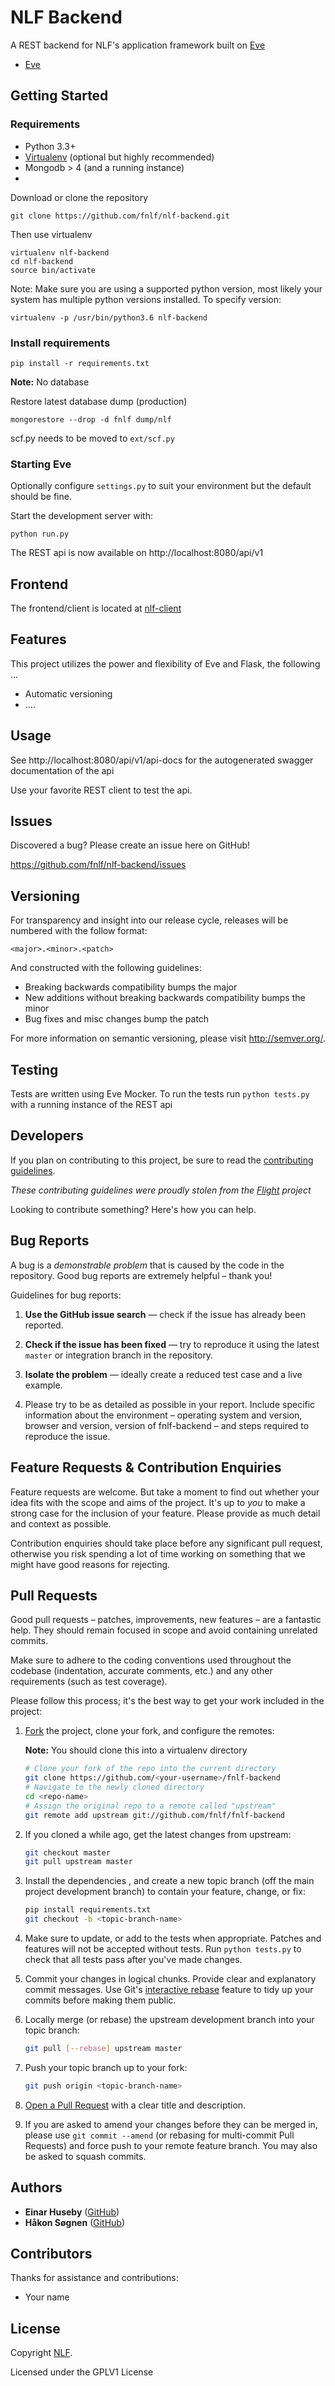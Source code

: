 
NLF Backend
===========

A REST backend for NLF's application framework built on [Eve](http://python-eve.org)

* [Eve]

Getting Started
---------------

### Requirements
* Python 3.3+
* [Virtualenv] \(optional but highly recommended\)
* Mongodb > 4 (and a running instance)
* 

Download or clone the repository
```
git clone https://github.com/fnlf/nlf-backend.git
```
Then use virtualenv
```
virtualenv nlf-backend
cd nlf-backend
source bin/activate
```

Note: Make sure you are using a supported python version, most likely your system has multiple python versions installed. To specify version:
```
virtualenv -p /usr/bin/python3.6 nlf-backend
```

### Install requirements
```
pip install -r requirements.txt
```

**Note:** No database

Restore latest database dump (production)
```
mongorestore --drop -d fnlf dump/nlf
```

scf.py needs to be moved to `ext/scf.py`

### Starting Eve

Optionally configure `settings.py` to suit your environment but the default should be fine.

Start the development server with:

`python run.py`

The REST api is now available on http://localhost:8080/api/v1


Frontend
--------

The frontend/client is located at [nlf-client]

Features
--------

This project utilizes the power and flexibility of Eve and Flask, the following ...

* Automatic versioning
* ....


Usage
-----

See http://localhost:8080/api/v1/api-docs for the autogenerated swagger documentation of the api

Use your favorite REST client to test the api.

Issues
------

Discovered a bug? Please create an issue here on GitHub!

https://github.com/fnlf/nlf-backend/issues

Versioning
----------

For transparency and insight into our release cycle, releases will be numbered with the follow format:

`<major>.<minor>.<patch>`

And constructed with the following guidelines:

* Breaking backwards compatibility bumps the major
* New additions without breaking backwards compatibility bumps the minor
* Bug fixes and misc changes bump the patch

For more information on semantic versioning, please visit http://semver.org/.

Testing
-------

Tests are written using Eve Mocker. To run the tests run `python tests.py` with a running instance of the REST api

Developers
----------

If you plan on contributing to this project, be sure to read the [contributing guidelines][contributing-guidelines].

*These contributing guidelines were proudly stolen from the 
[Flight](https://github.com/flightjs/flight) project*

Looking to contribute something? Here's how you can help.

Bug Reports
------------

A bug is a _demonstrable problem_ that is caused by the code in the
repository. Good bug reports are extremely helpful – thank you!

Guidelines for bug reports:

1. **Use the GitHub issue search** &mdash; check if the issue has already been
   reported.

2. **Check if the issue has been fixed** &mdash; try to reproduce it using the
   latest `master` or integration branch in the repository.

3. **Isolate the problem** &mdash; ideally create a reduced test
   case and a live example.

4. Please try to be as detailed as possible in your report. Include specific
   information about the environment – operating system and version, browser
   and version, version of fnlf-backend – and steps required to reproduce the 
  issue.

Feature Requests & Contribution Enquiries
-----------------------------------------

Feature requests are welcome. But take a moment to find out whether your idea
fits with the scope and aims of the project. It's up to *you* to make a strong
case for the inclusion of your feature. Please provide as much detail and
context as possible.

Contribution enquiries should take place before any significant pull request,
otherwise you risk spending a lot of time working on something that we might
have good reasons for rejecting.

Pull Requests
-------------

Good pull requests – patches, improvements, new features – are a fantastic
help. They should remain focused in scope and avoid containing unrelated
commits.

Make sure to adhere to the coding conventions used throughout the codebase
(indentation, accurate comments, etc.) and any other requirements (such as test
coverage).

Please follow this process; it's the best way to get your work included in the
project:

1. [Fork](http://help.github.com/fork-a-repo/) the project, clone your fork,
   and configure the remotes:
   
   **Note:** You should clone this into a virtualenv directory

   ```bash
   # Clone your fork of the repo into the current directory
   git clone https://github.com/<your-username>/fnlf-backend
   # Navigate to the newly cloned directory
   cd <repo-name>
   # Assign the original repo to a remote called "upstream"
   git remote add upstream git://github.com/fnlf/fnlf-backend
   ```

2. If you cloned a while ago, get the latest changes from upstream:

   ```bash
   git checkout master
   git pull upstream master
   ```

3. Install the dependencies , and create a new topic branch (off the main project development
   branch) to contain your feature, change, or fix:

   ```bash
   pip install requirements.txt
   git checkout -b <topic-branch-name>
   ```

4. Make sure to update, or add to the tests when appropriate. Patches and
   features will not be accepted without tests. Run `python tests.py` to check that
   all tests pass after you've made changes.

5. Commit your changes in logical chunks. Provide clear and explanatory commit
   messages. Use Git's [interactive rebase](https://help.github.com/articles/interactive-rebase) feature to tidy up
   your commits before making them public.

6. Locally merge (or rebase) the upstream development branch into your topic branch:

   ```bash
   git pull [--rebase] upstream master
   ```

7. Push your topic branch up to your fork:

   ```bash
   git push origin <topic-branch-name>
   ```

8. [Open a Pull Request](https://help.github.com/articles/using-pull-requests/)
    with a clear title and description.

9. If you are asked to amend your changes before they can be merged in, please
   use `git commit --amend` (or rebasing for multi-commit Pull Requests) and
   force push to your remote feature branch. You may also be asked to squash
   commits.


Authors
-------

* **Einar Huseby** ([GitHub](https://github.com/einarhuseby))
* **Håkon Søgnen** ([GitHub](https://github.com/haakon-sognen))

Contributors
------------

Thanks for assistance and contributions:

* Your name

License
-------

Copyright [NLF].

Licensed under the GPLV1 License

[nlf-client]: https://github.com/fnlf/nlf-client
[nlf-backend]: https://github.com/fnlf/nlf-backend
[NLF Wiki]: https://doc.nlf.no
[NLF]: http://www.nlf.no

<!-- assets -->
[zipball]: http://fnlf.github.com/nlf-backend/releases/latest/nlf-backend.zip

<!-- github links -->
[contributing-guidelines]: https://github.com/nlf/nlf-backend/blob/master/CONTRIBUTING.md
[contributors]: https://github.com/fnlf/nlf-backend/contributors
[issues]: https://github.com/fnlf/nlf-backend/issues

<!-- deep links -->

<!-- links to third party projects -->
[Eve]: https://github.com/pyeve/eve
[Eve-docs]: https://github.com/pyeve/eve-swagger
[Eve-Mocker]: https://github.com/tsileo/eve-mocker
[Virtualenv]: http://virtualenv.readthedocs.org/en/latest/

